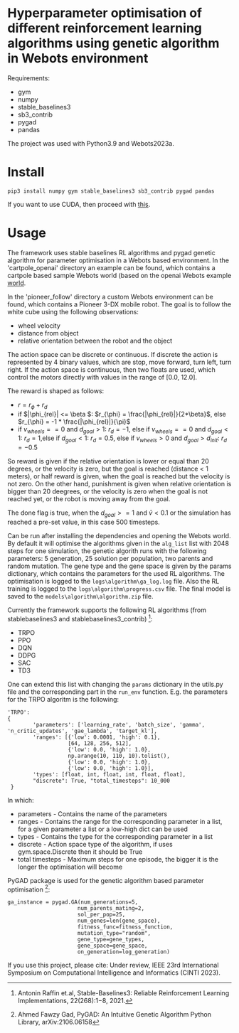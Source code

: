 # Hyperparameter optimisation of different reinforcement learning algorithms using genetic algorithm in Webots environment

Requirements:
- gym
- numpy
- stable_baselines3
- sb3_contrib
- pygad
- pandas

The project was used with Python3.9 and Webots2023a.

# Install

`pip3 install numpy gym stable_baselines3 sb3_contrib pygad pandas`

If you want to use CUDA, then proceed with [this](https://pytorch.org/get-started/locally/).

# Usage
The framework uses stable baselines RL algorithms and pygad genetic algorithm for parameter optimisation in a Webots based environment. 
In the 'cartpole_openai' directory an example can be found, which contains a cartpole based sample Webots world (based on the openai Webots example [world](https://www.cyberbotics.com/doc/guide/samples-howto?version=master#openai_gym-wbt).

In the 'pioneer_follow' directory a custom Webots environment can be found, which contains a Pioneer 3-DX mobile robot. The goal is to follow the white cube using the following observations:
- wheel velocity
- distance from object
- relative orientation between the robot and the object

The action space can be discrete or continuous. If discrete the action is represented by 4 binary values, which are stop, move forward, turn left, turn right. If the action space is continuous, then two floats are used, which control the motors directly with values in the range of [0.0, 12.0].

The reward is shaped as follows:
- $r = r_{\phi} + r_{d}$
- if $|\phi_{rel}| <= \beta $: $r_{\phi} = \frac{|\phi_{rel}|}{2*\beta}$, else $r_{\phi} = -1 * \frac{|\phi_{rel}|}{\pi}$
- if $v_{wheels} == 0$ and $d_{goal} > 1$: $r_{d} = -1$, else if $v_{wheels} == 0$ and $d_{goal} < 1$: $r_{d} = 1$,else if $d_{goal} < 1$: $r_{d} = 0.5$, else if $v_{wheels} > 0$ and $d_{goal} > d_{init}$: $r_{d} = -0.5$

So reward is given if the relative orientation is lower or equal than 20 degrees, or the velocity is zero, but the goal is reached (distance < 1 meters), or half reward is given, when the goal is reached but the velocity is not zero. On the other hand, punishment is given when relative orientation is bigger than 20 deegrees, or the velocity is zero when the goal is not reached yet, or the robot is moving away from the goal.

The done flag is true, when the $d_{goal} >=1$ and $\bar{v} < 0.1$ or the simulation has reached a pre-set value, in this case 500 timesteps. 

Can be run after installing the dependencies and opening the Webots world. By default it will optimise the algorithms given in the `alg_list` list with 2048 steps for one simulation, the genetic algorith runs with the following parameters: 5 generation, 25 solution per population, two parents and random mutation. The gene type and the gene space is given by the params dictionary, which contains the parameters for the used RL algorithms. The optimisation is logged to the `logs\algorithm\ga_log.log` file. Also the RL training is logged to the `logs\algorithm\progress.csv` file. The final model is saved to the `models\algorithm\algorithm.zip` file.   

Currently the framework supports the following RL algorithms (from stablebaselines3 and stablebaselines3_contrib) [^1]:
- TRPO
- PPO
- DQN
- DDPG
- SAC
- TD3

One can extend this list with changing the `params` dictionary in the utils.py file and the corresponding part in the `run_env` function.  E.g. the parameters for the TRPO algoritm is the following:

```
'TRPO':
{
        'parameters': ['learning_rate', 'batch_size', 'gamma', 'n_critic_updates', 'gae_lambda', 'target_kl'],
        'ranges': [{'low': 0.0001, 'high': 0.1},
                   [64, 128, 256, 512],
                   {'low': 0.0, 'high': 1.0},
                   np.arange(10, 110, 10).tolist(),
                   {'low': 0.0, 'high': 1.0},
                   {'low': 0.0, 'high': 1.0}],
        'types': [float, int, float, int, float, float],
        "discrete": True, "total_timesteps": 10_000
 }
 ```
 In which:
 - parameters - Contains the name of the parameters
 - ranges - Contains the range for the corresponding parameter in a list, for a given parameter a list or a low-high dict can be used
 - types - Contains the type for the corresponding parameter in a list
 - discrete - Action space type of the algorithm, if uses gym.space.Discrete then it should be True
 - total timesteps - Maximum steps for one episode, the bigger it is the longer the optimisation will become
 
 PyGAD package is used for the genetic algorithm based parameter optimisation [^2]:
 
 ```
 ga_instance = pygad.GA(num_generations=5,
                       num_parents_mating=2,
                       sol_per_pop=25,
                       num_genes=len(gene_space),
                       fitness_func=fitness_function,
                       mutation_type="random",
                       gene_type=gene_types,
                       gene_space=gene_space,
                       on_generation=log_generation)
```

If you use this project, please cite: Under review, IEEE 23rd International Symposium on Computational Intelligence and Informatics (CINTI 2023).
                                
[^1]: Antonin Raffin et.al, Stable-Baselines3: Reliable Reinforcement Learning Implementations, 22(268):1−8, 2021.
[^2]: Ahmed Fawzy Gad, PyGAD: An Intuitive Genetic Algorithm Python Library, arXiv:2106.06158 
